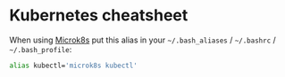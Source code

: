 # Kubernetes cheatsheet

When using [Microk8s](https://microk8s.io/) put this alias in your `~/.bash_aliases` / `~/.bashrc` / `~/.bash_profile`:

```bash
alias kubectl='microk8s kubectl'
```

